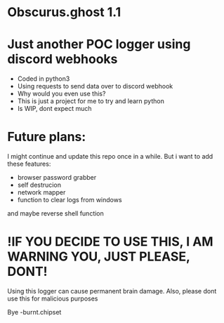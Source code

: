# Obscurus.ghost 1.1


Just another POC logger using discord webhooks 
=

- Coded in python3
- Using requests to send data over to discord webhook
- Why would you even use this? 
- This is just a project for me to try and learn python
- Is WIP, dont expect much

Future plans:
=
I might continue and update this repo once in a while.
But i want to add these features:

- browser password grabber
- self destrucion
- network mapper
- function to clear logs from windows
      
and maybe reverse shell function


!IF YOU DECIDE TO USE THIS, I AM WARNING YOU, JUST PLEASE, DONT!
=

Using this logger can cause permanent brain damage. 
Also, please dont use this for malicious purposes


Bye -burnt.chipset
